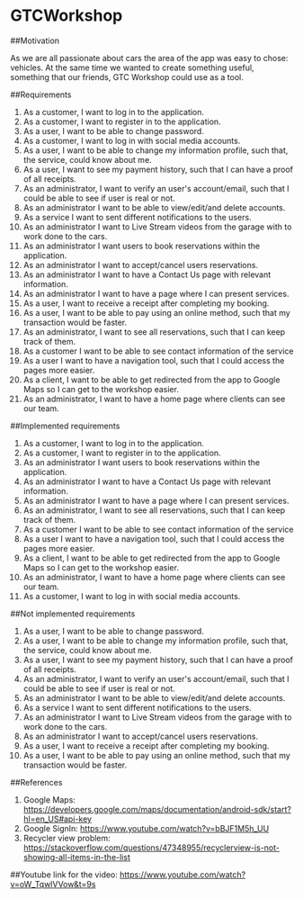 # GTCWorkshop

##Motivation

As we are all passionate about cars the area of the app was easy to chose: vehicles. At the same time we wanted to create something useful, something that our friends, GTC Workshop could use as a tool.

##Requirements
1. As a customer, I want to log in to the application.
2. As a customer, I want to register in to the application.
3. As a user, I want to be able to change password.
4. As a customer, I want to log in with social media accounts.
5. As a user, I want to be able to change my information profile, such that, the service, could know about me.
6. As a user, I want to see my payment history, such that I can have a proof of all receipts.
7. As an administrator, I want to verify an user's account/email, such that I could be able to see if user is real or not.
8. As an administrator I want to be able to view/edit/and delete accounts.
9. As a service I want to sent different notifications to the users.
11. As an administrator I want to Live Stream videos from the garage with to work done to the cars.
12. As an administrator I want users to book reservations within the application.
13. As an administrator I want to accept/cancel users reservations.
14. As an administrator I want to have a Contact Us page with relevant information.
15. As an administrator I want to have a page where I can present services.
16. As a user, I want to receive a receipt after completing my booking.
17. As a user, I want to be able to pay using an online method, such that my transaction would be faster.
18. As an administrator, I want to see all reservations, such that I can keep track of them.
19. As a customer I want to be able to see contact information of the service
20. As a user I want to have a navigation tool, such that I could access the pages more easier.
21. As a client, I want to be able to get redirected from the app to Google Maps so I can get to the workshop easier.
22. As an administrator, I want to have a home page where clients can see our team.


##Implemented requirements
1. As a customer, I want to log in to the application.
2. As a customer, I want to register in to the application.
3. As an administrator I want users to book reservations within the application.
4. As an administrator I want to have a Contact Us page with relevant information.
5. As an administrator I want to have a page where I can present services.
6. As an administrator, I want to see all reservations, such that I can keep track of them.
7. As a customer I want to be able to see contact information of the service
8. As a user I want to have a navigation tool, such that I could access the pages more easier.
9. As a client, I want to be able to get redirected from the app to Google Maps so I can get to the workshop easier.
10. As an administrator, I want to have a home page where clients can see our team.
11. As a customer, I want to log in with social media accounts.



##Not implemented requirements
1. As a user, I want to be able to change password.
3. As a user, I want to be able to change my information profile, such that, the service, could know about me.
4. As a user, I want to see my payment history, such that I can have a proof of all receipts.
5. As an administrator, I want to verify an user's account/email, such that I could be able to see if user is real or not.
6. As an administrator I want to be able to view/edit/and delete accounts.
7. As a service I want to sent different notifications to the users.
8. As an administrator I want to Live Stream videos from the garage with to work done to the cars.
9. As an administrator I want to accept/cancel users reservations.
10. As a user, I want to receive a receipt after completing my booking.
11. As a user, I want to be able to pay using an online method, such that my transaction would be faster.

##References
1. Google Maps: https://developers.google.com/maps/documentation/android-sdk/start?hl=en_US#api-key
2. Google SignIn: https://www.youtube.com/watch?v=bBJF1M5h_UU
3. Recycler view problem: https://stackoverflow.com/questions/47348955/recyclerview-is-not-showing-all-items-in-the-list

##Youtube link for the video:
https://www.youtube.com/watch?v=oW_TqwlVVow&t=9s
